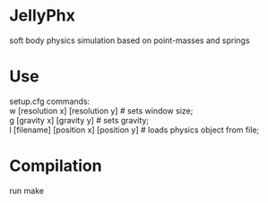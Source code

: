 # JellyPhx
soft body physics simulation based on point-masses and springs

# Use
setup.cfg commands:                                                                                                
 w [resolution x] [resolution y]        # sets window size;                                                           
 g [gravity x] [gravity y]              # sets gravity;                                                              
 l [filename] [position x] [position y] # loads physics object from file;                                                            

# Compilation
run make
